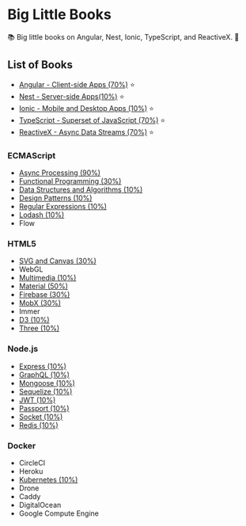 # Big Little Books

:books: Big little books on Angular, Nest, Ionic, TypeScript, and ReactiveX. :memo:

## List of Books

* [Angular - Client-side Apps (70%)](https://github.com/Shyam-Chen/Big-Little-Books/blob/master/HTML5/Angular/README.md) :star:
* [Nest - Server-side Apps(10%)](https://github.com/Shyam-Chen/Big-Little-Books/blob/master/Node.js/Nest/README.md) :star:
* [Ionic - Mobile and Desktop Apps (10%)](https://github.com/Shyam-Chen/Big-Little-Books/blob/master/HTML5/Ionic/README.md) :star:
* [TypeScript - Superset of JavaScript (70%)](https://github.com/Shyam-Chen/Big-Little-Books/blob/master/ECMAScript/TypeScript.md) :star:
* [ReactiveX - Async Data Streams (70%)](https://github.com/Shyam-Chen/Big-Little-Books/blob/master/ECMAScript/ReactiveX.md) :star:

### ECMAScript

* [Async Processing (90%)](https://github.com/Shyam-Chen/Big-Little-Books/blob/master/ECMAScript/Async-Processing.md)
* [Functional Programming (30%)](https://github.com/Shyam-Chen/Big-Little-Books/blob/master/ECMAScript/Functional-Programming.md)
* [Data Structures and Algorithms (10%)](https://github.com/Shyam-Chen/Big-Little-Books/blob/master/ECMAScript/Data-Structures-and-Algorithms.md)
* [Design Patterns (10%)](https://github.com/Shyam-Chen/Big-Little-Books/blob/master/ECMAScript/Design-Patterns.md)
* [Regular Expressions (10%)](https://github.com/Shyam-Chen/Big-Little-Books/blob/master/ECMAScript/Regular-Expressions.md)
* [Lodash (10%)](https://github.com/Shyam-Chen/Big-Little-Books/blob/master/ECMAScript/Lodash.md)
* Flow

### HTML5

* [SVG and Canvas (30%)](https://github.com/Shyam-Chen/Big-Little-Books/blob/master/HTML5/SVG-and-Canvas.md)
* WebGL
* [Multimedia (10%)](https://github.com/Shyam-Chen/Big-Little-Books/blob/master/HTML5/Multimedia.md)
* [Material (50%)](https://github.com/Shyam-Chen/Big-Little-Books/blob/master/HTML5/Material.md)
* [Firebase (30%)](https://github.com/Shyam-Chen/Big-Little-Books/blob/master/HTML5/Firebase.md)
* [MobX (30%)](https://github.com/Shyam-Chen/Big-Little-Books/blob/master/HTML5/MobX.md)
* Immer
* [D3 (10%)](https://github.com/Shyam-Chen/Big-Little-Books/blob/master/HTML5/D3.md)
* [Three (10%)](https://github.com/Shyam-Chen/Big-Little-Books/blob/master/HTML5/Three.md)

### Node.js

* [Express (10%)](https://github.com/Shyam-Chen/Big-Little-Books/blob/master/Node.js/Express.md)
* [GraphQL (10%)](https://github.com/Shyam-Chen/Big-Little-Books/blob/master/Node.js/GraphQL.md)
* [Mongoose (10%)](https://github.com/Shyam-Chen/Big-Little-Books/blob/master/Node.js/Mongoose.md)
* [Sequelize (10%)](https://github.com/Shyam-Chen/Big-Little-Books/blob/master/Node.js/Sequelize.md)
* [JWT (10%)](https://github.com/Shyam-Chen/Big-Little-Books/blob/master/Node.js/JWT.md)
* [Passport (10%)](https://github.com/Shyam-Chen/Big-Little-Books/blob/master/Node.js/Passport.md)
* [Socket (10%)](https://github.com/Shyam-Chen/Big-Little-Books/blob/master/Node.js/Socket.md)
* [Redis (10%)](https://github.com/Shyam-Chen/Big-Little-Books/blob/master/Node.js/Redis.md)

### Docker

* CircleCI
* Heroku
* [Kubernetes (10%)](https://github.com/Shyam-Chen/Big-Little-Books/blob/master/Docker/Kubernetes.md)
* Drone
* Caddy
* DigitalOcean
* Google Compute Engine
